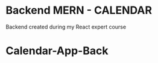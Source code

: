 

# Backend MERN - CALENDAR

Backend created during my React expert course







# Calendar-App-Back
